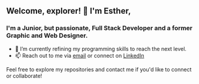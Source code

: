 ## Welcome, explorer! 👋 I'm Esther,
### I'm a Junior, but passionate, Full Stack Developer and a former Graphic and Web Designer.


- 🌱 I’m currently refining my programming skills to reach the next level.
- 📫 Reach out to me via [email](mailto:your-email@example.com) or connect on [LinkedIn](https://www.linkedin.com/in/esther-garcia-bennassar)

Feel free to explore my repositories and contact me if you'd like to connect or collaborate!
